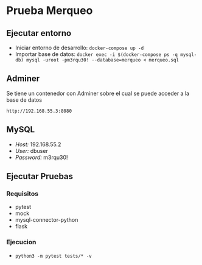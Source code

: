 # Prueba Merqueo

## Ejecutar entorno

  - Iniciar entorno de desarrollo: `docker-compose up -d`
  - Importar base de datos: `docker exec -i $(docker-compose ps -q mysql-db) mysql -uroot -pm3rqu30! --database=merqueo < merqueo.sql`

## Adminer

  Se tiene un contenedor con Adminer sobre el cual se puede acceder a la base de datos

  `http://192.168.55.3:8080`

## MySQL

  - *Host:* 192.168.55.2
  - *User:* dbuser
  - *Password:* m3rqu30!

## Ejecutar Pruebas

### Requisitos

  - pytest
  - mock
  - mysql-connector-python
  - flask

### Ejecucion
  
  - `python3 -m pytest tests/* -v`
